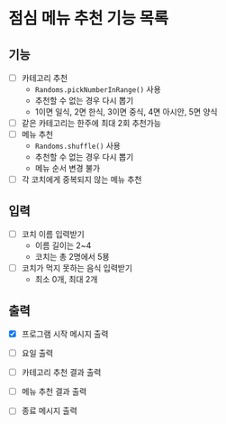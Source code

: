 # 점심 메뉴 추천 기능 목록

## 기능 

* [ ] 카테고리 추천
  * `Randoms.pickNumberInRange()` 사용
  * 추천할 수 없는 경우 다시 뽑기
  * 1이면 일식, 2면 한식, 3이면 중식, 4면 아시안, 5면 양식
* [ ] 같은 카테고리는 한주에 최대 2회 추천가능
* [ ] 메뉴 추천
  * `Randoms.shuffle()` 사용
  * 추천할 수 없는 경우 다시 뽑기
  * 메뉴 순서 변경 불가
* [ ] 각 코치에게 중복되지 않는 메뉴 추천

## 입력

* [ ] 코치 이름 입력받기
  * 이름 길이는 2~4
  * 코치는 총 2명에서 5묭
* [ ] 코치가 먹지 못하는 음식 입력받기
  * 최소 0개, 최대 2개


## 출력

* [x] 프로그램 시작 메시지 출력
* [ ] 요일 출력
* [ ] 카테고리 추천 결과 출력
* [ ] 메뉴 추천 결과 출력
* [ ] 종료 메시지 출력

